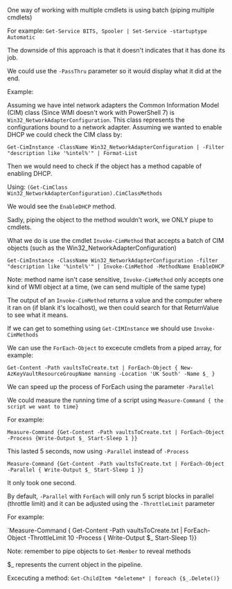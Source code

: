 One way of working with multiple cmdlets is using batch (piping multiple cmdlets)

For example: `Get-Service BITS, Spooler | Set-Service -startuptype Automatic`

The downside of this approach is that it doesn't indicates that it has done its job.

We could use the `-PassThru` parameter so it would display what it did at the end.


Example:

Assuming we have intel network adapters the Common Information Model (CIM) class (Since WMI doesn't work with PowerShell 7) is `Win32_NetworkAdapterConfiguration`. This class represents the configurations bound to a network adapter. Assuming we wanted to enable DHCP we could check the CIM class by:

`Get-CimInstance -ClassName Win32_NetworkAdapterConfiguration | -Filter "description like '%intel%'" | Format-List`

Then we would need to check if the object has a method capable of enabling DHCP.

Using: `(Get-CimClass Win32_NetworkAdapterConfiguration).CimClassMethods`

We would see the `EnableDHCP` method.

Sadly, piping the object to the method wouldn't work, we ONLY piupe to cmdlets.

What we do is use the cmdlet `Invoke-CimMethod` that accepts a batch of CIM objects (such as the Win32_NetworkAdapterConfiguration)

`Get-CimInstance -ClassName Win32_NetworkAdapterConfiguration -filter "description like '%intel%'" | Invoke-CimMethod -MethodName EnableDHCP`

Note: method name isn't case sensitive, `Invoke-CimMethod` only accepts one kind of WMI object at a time, (we can send multiple of the same type)

The output of an `Invoke-CimMethod` returns a value and the computer where it ran on (if blank it's localhost), we then could search for that ReturnValue to see what it means.

If we can get to something using  `Get-CIMInstance` we should use `Invoke-CimMethods`

We can use the `ForEach-Object` to excecute cmdlets from a piped array, for example:

`Get-Content -Path vaultsToCreate.txt | ForEach-Object { New-AzKeyVaultResourceGroupName manning -Location 'UK South' -Name $_ }`

We can speed up the process of ForEach using the parameter `-Parallel`

We could measure the running time of a script using `Measure-Command { the script we want to time}`

For example:

`Measure-Command {Get-Content -Path vaultsToCreate.txt | ForEach-Object -Process {Write-Output $_ Start-Sleep 1 }}`

This lasted 5 seconds, now using `-Parallel` instead of `-Process`

`Measure-Command {Get-Content -Path vaultsToCreate.txt | ForEach-Object -Parallel { Write-Output $_
 Start-Sleep 1 }}`

It only took one second.

By default, `-Parallel` with `ForEach` will only run 5 script blocks in parallel (throttle limit) and it can be adjusted using the  `-ThrottleLimit` parameter

For example:

`Measure-Command { Get-Content -Path vaultsToCreate.txt | ForEach-Object -ThrottleLimit 10 -Process {
Write-Output $_ Start-Sleep 1}}

Note: remember to pipe objects to `Get-Member` to reveal methods

$_ represents the current object in the pipeline.

Excecuting a method: `Get-ChildItem *deleteme* | foreach {$_.Delete()}`